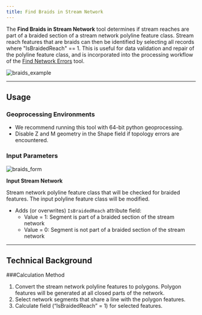 ```yaml
---
title: Find Braids in Stream Network
---
```



The **Find Braids in Stream Network** tool determines if stream reaches are part of a braided section of a stream network polyline feature class. Stream reach features that are braids can then be identified by selecting all records where "IsBraidedReach" == 1. This is useful for data validation and repair of the polyline feature class, and is incorporated into the processing workflow of the [Find Network Errors](http://gnat.riverscapes.xyz/Find-Network-Features) tool. 

![braids_example]({{site.baseurl}}assets/images/braids_example.png)

_______________________________________________________________
## Usage

### Geoprocessing Environments
* We recommend running this tool with 64-bit python geoprocessing.
* Disable Z and M geometry in the Shape field if topology errors are encountered.

### Input Parameters

![braids_form]({{site.baseurl}}assets/images/braids_form.PNG)


**Input Stream Network**

Stream network polyline feature class that will be checked for braided features.
The input polyline feature class will be modified.
* Adds (or overwrites) `IsBraidedReach` attribute field:
	* Value = 1: Segment is part of a braided section of the stream network
	* Value = 0: Segment is not part of a braided section of the stream network

_______________________________________________________________
## Technical Background

###Calculation Method

1. Convert the stream network polyline features to polygons. Polygon features will be generated at all closed parts of the network.
2. Select network segments that share a line with the polygon features.
3. Calculate field (“IsBraidedReach” = 1) for selected features.